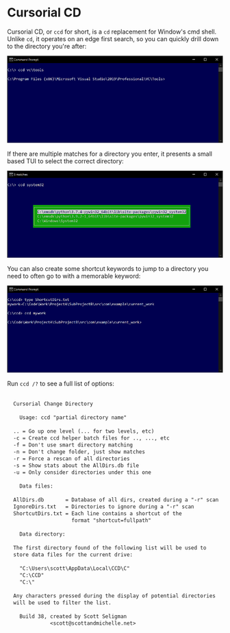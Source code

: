 # Cursorial CD

Cursorial CD, or `ccd` for short, is a `cd` replacement for Window's cmd shell.  Unlike `cd`, it operates on an edge first search, so you can quickly drill down to the directory you're after:

![](images/basic.png)

If there are multiple matches for a directory you enter, it presents a small based TUI to select the correct directory:

![](images/tui.png)

You can also create some shortcut keywords to jump to a directory you need to often go to with a memorable keyword:

![](images/shortcuts.png)

Run `ccd /?` to see a full list of options:

```

  Cursorial Change Directory

    Usage: ccd "partial directory name"

  .. = Go up one level (... for two levels, etc)
  -c = Create ccd helper batch files for .., ..., etc
  -f = Don't use smart directory matching
  -n = Don't change folder, just show matches
  -r = Force a rescan of all directories
  -s = Show stats about the AllDirs.db file
  -u = Only consider directories under this one

    Data files:

  AllDirs.db       = Database of all dirs, created during a "-r" scan
  IgnoreDirs.txt   = Directories to ignore during a "-r" scan
  ShortcutDirs.txt = Each line contains a shortcut of the 
                     format "shortcut=fullpath"

    Data directory:
    
  The first directory found of the following list will be used to
  store data files for the current drive:
  
    "C:\Users\scott\AppData\Local\CCD\C"
    "C:\CCD"
    "C:\"

  Any characters pressed during the display of potential directories
  will be used to filter the list.

    Build 38, created by Scott Seligman
              <scott@scottandmichelle.net>

```
